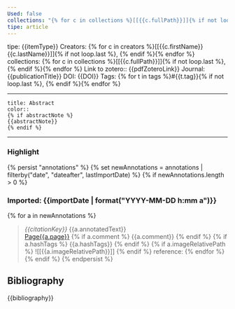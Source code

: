 ```yaml
---
Used: false
collections: "{% for c in collections %}[[{{c.fullPath}}]]{% if not loop.last %}, {% endif %}{% endfor %}"
tipe: article
---
```

tipe: {{itemType}}
Creators: {% for c in creators %}[[{{c.firstName}} {{c.lastName}}]]{% if not loop.last %}, {% endif %}{% endfor %}
collections: {% for c in collections %}[[{{c.fullPath}}]]{% if not loop.last %}, {% endif %}{% endfor %}
Link to zotero:: {{pdfZoteroLink}}
Journal: {{publicationTitle}}
DOI: {{DOI}}
Tags: {% for t in tags %}#{{t.tag}}{% if not loop.last %}, {% endif %}{% endfor %}

---
```ad-note
title: Abstract
color:: 
{% if abstractNote %}
{{abstractNote}}
{% endif %}
```

---
### Highlight

{% persist "annotations" %}
{% set newAnnotations = annotations | filterby("date", "dateafter", lastImportDate) %}
{% if newAnnotations.length > 0 %}


### Imported: {{importDate | format("YYYY-MM-DD h:mm a")}}
{% for a in newAnnotations %}
>	*{{citationKey}}*
	{{a.annotatedText}} 	
	[Page{{a.page}}](zotero://open-pdf/library/items/{{a.attachment.itemKey}}?page={{a.page}}&a={{a.id}})
	{% if a.comment %}
	{{a.comment}}
	{% endif %}
	{% if a.hashTags %}
	{{a.hashTags}}
	{% endif %}
	{% if a.imageRelativePath %}
	![[{{a.imageRelativePath}}]] 
	{% endif %}
	reference:
	{% endfor %}
	{% endif %}
	{% endpersist %}
>
>
>
>
>
>
>
>  
## Bibliography

{{bibliography}}